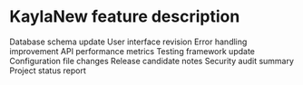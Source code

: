 # KaylaNew feature description
Database schema update
User interface revision
Error handling improvement
API performance metrics
Testing framework update
Configuration file changes
Release candidate notes
Security audit summary
Project status report
